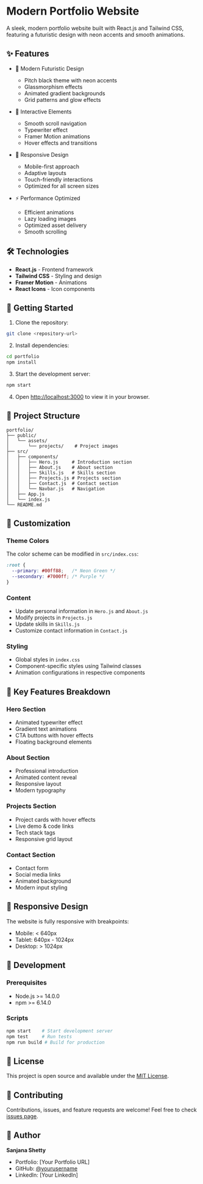 # Modern Portfolio Website

A sleek, modern portfolio website built with React.js and Tailwind CSS, featuring a futuristic design with neon accents and smooth animations.

## ✨ Features

- 🎨 Modern Futuristic Design
  - Pitch black theme with neon accents
  - Glassmorphism effects
  - Animated gradient backgrounds
  - Grid patterns and glow effects

- 🚀 Interactive Elements
  - Smooth scroll navigation
  - Typewriter effect
  - Framer Motion animations
  - Hover effects and transitions

- 📱 Responsive Design
  - Mobile-first approach
  - Adaptive layouts
  - Touch-friendly interactions
  - Optimized for all screen sizes

- ⚡ Performance Optimized
  - Efficient animations
  - Lazy loading images
  - Optimized asset delivery
  - Smooth scrolling

## 🛠️ Technologies

- **React.js** - Frontend framework
- **Tailwind CSS** - Styling and design
- **Framer Motion** - Animations
- **React Icons** - Icon components

## 🚀 Getting Started

1. Clone the repository:
```bash
git clone <repository-url>
```

2. Install dependencies:
```bash
cd portfolio
npm install
```

3. Start the development server:
```bash
npm start
```

4. Open [http://localhost:3000](http://localhost:3000) to view it in your browser.

## 📁 Project Structure

```
portfolio/
├── public/
│   └── assets/
│       └── projects/    # Project images
├── src/
│   ├── components/
│   │   ├── Hero.js     # Introduction section
│   │   ├── About.js    # About section
│   │   ├── Skills.js   # Skills section
│   │   ├── Projects.js # Projects section
│   │   ├── Contact.js  # Contact section
│   │   └── Navbar.js   # Navigation
│   ├── App.js
│   └── index.js
└── README.md
```

## 🎨 Customization

### Theme Colors
The color scheme can be modified in `src/index.css`:
```css
:root {
  --primary: #00ff88;   /* Neon Green */
  --secondary: #7000ff; /* Purple */
}
```

### Content
- Update personal information in `Hero.js` and `About.js`
- Modify projects in `Projects.js`
- Update skills in `Skills.js`
- Customize contact information in `Contact.js`

### Styling
- Global styles in `index.css`
- Component-specific styles using Tailwind classes
- Animation configurations in respective components

## 🌟 Key Features Breakdown

### Hero Section
- Animated typewriter effect
- Gradient text animations
- CTA buttons with hover effects
- Floating background elements

### About Section
- Professional introduction
- Animated content reveal
- Responsive layout
- Modern typography

### Projects Section
- Project cards with hover effects
- Live demo & code links
- Tech stack tags
- Responsive grid layout

### Contact Section
- Contact form
- Social media links
- Animated background
- Modern input styling

## 📱 Responsive Design

The website is fully responsive with breakpoints:
- Mobile: < 640px
- Tablet: 640px - 1024px
- Desktop: > 1024px

## 🔧 Development

### Prerequisites
- Node.js >= 14.0.0
- npm >= 6.14.0

### Scripts
```bash
npm start    # Start development server
npm test     # Run tests
npm run build # Build for production
```

## 📝 License

This project is open source and available under the [MIT License](LICENSE).

## 🤝 Contributing

Contributions, issues, and feature requests are welcome! Feel free to check [issues page](issues).

## 👤 Author

**Sanjana Shetty**
- Portfolio: [Your Portfolio URL]
- GitHub: [@yourusername](https://github.com/yourusername)
- LinkedIn: [Your LinkedIn]
